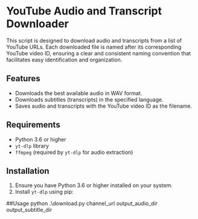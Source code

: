 # YouTube Audio and Transcript Downloader

This script is designed to download audio and transcripts from a list of YouTube URLs. Each downloaded file is named after its corresponding YouTube video ID, ensuring a clear and consistent naming convention that facilitates easy identification and organization.

## Features

- Downloads the best available audio in WAV format.
- Downloads subtitles (transcripts) in the specified language.
- Saves audio and transcripts with the YouTube video ID as the filename.

## Requirements

- Python 3.6 or higher
- `yt-dlp` library
- `ffmpeg` (required by `yt-dlp` for audio extraction)

## Installation

1. Ensure you have Python 3.6 or higher installed on your system.
2. Install `yt-dlp` using pip:

##Usage
 python .\download.py channel_url output_audio_dir output_subtitle_dir




